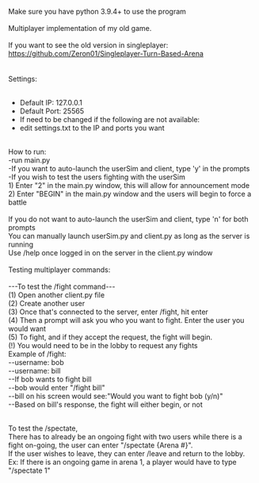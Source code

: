 Make sure you have python 3.9.4+ to use the program <br />
<br />
Multiplayer implementation of my old game.<br />
<br />
If you want to see the old version in singleplayer: https://github.com/Zeron01/Singleplayer-Turn-Based-Arena<br />
<br />
<br />
Settings:<br />
<br />
 * Default IP: 127.0.0.1<br />
 * Default Port: 25565<br />
 * If need to be changed if the following are not available:<br />
 * edit settings.txt to the IP and ports you want<br />
<br />
How to run:<br />
  -run main.py<br />
  -If you want to auto-launch the userSim and client, type 'y' in the prompts<br />
  -If you wish to test the users fighting with the userSim<br />
      1) Enter "2" in the main.py window, this will allow for announcement mode<br />
      2) Enter "BEGIN" in the main.py window and the users will begin to force a battle<br />
<br />
  If you do not want to auto-launch the userSim and client, type 'n' for both prompts<br />
    You can manually launch userSim.py and client.py as long as the server is running<br />
  Use /help once logged in on the server in the client.py window<br /> <br />
Testing multiplayer commands:<br /> <br />
  ---To test the /fight command--- <br />
    (1) Open another client.py file<br /> 
    (2) Create another user<br />
    (3) Once that's connected to the server, enter /fight, hit enter<br />
    (4) Then a prompt will ask you who you want to fight. Enter the user you would want<br />
    (5) To fight, and if they accept the request, the fight will begin.<br /> 
    (!) You would need to be in the lobby to request any fights<br />
Example of /fight:<br />
--username: bob<br />
--username: bill<br />
      --If bob wants to fight bill <br />
      --bob would enter "/fight bill" <br />
      --bill on his screen would see:"Would you want to fight bob (y/n)"<br />
      --Based on bill's response, the fight will either begin, or not<br /><br />
    
  To test the /spectate,<br />
    There has to already be an ongoing fight with two users while there is a fight on-going, the user can enter "/spectate {Arena #}". <br />
    If the user wishes to leave, they can enter /leave and return to the lobby.<br />
    Ex: If there is an ongoing game in arena 1, a player would have to type "/spectate 1"<br />

